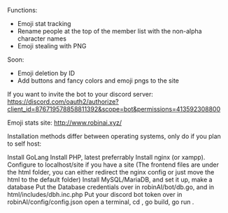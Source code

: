 Functions:
- Emoji stat tracking
- Rename people at the top of the member list with the non-alpha character names
- Emoji stealing with PNG

Soon:
- Emoji deletion by ID
- Add buttons and fancy colors and emoji pngs to the site

If you want to invite the bot to your discord server:
https://discord.com/oauth2/authorize?client_id=876719578858811392&scope=bot&permissions=413592308800

Emoji stats site: http://www.robinai.xyz/

Installation methods differ between operating systems, only do if you plan to self host:

Install GoLang
Install PHP, latest preferrably
Install nginx (or xampp). Configure to localhost/site if you have a site
(The frontend files are under the html folder, you can either redirect the nginx config or just move the html to the default folder)
Install MySQL/MariaDB, and set it up, make a database 
Put the Database credentials over in robinAI/bot/db.go, and in html/includes/dbh.inc.php
Put your discord bot token over in robinAI/config/config.json
open a terminal, cd <path-to-robinai>, go build, go run .
